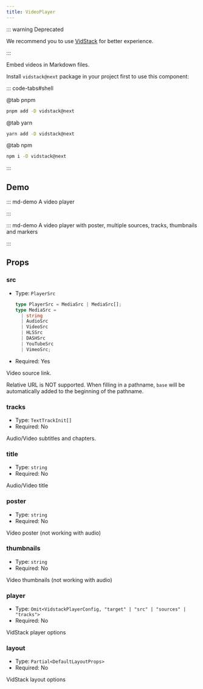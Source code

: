```yaml
---
title: VideoPlayer
---
```


::: warning Deprecated

We recommend you to use [VidStack](./vid-stack.md) for better experience.

:::

Embed videos in Markdown files.

Install `vidstack@next` package in your project first to use this component:

::: code-tabs#shell

@tab pnpm

```bash
pnpm add -D vidstack@next
```

@tab yarn

```bash
yarn add -D vidstack@next
```

@tab npm

```bash
npm i -D vidstack@next
```

:::

<!-- more -->

## Demo

<!-- #region demo -->

::: md-demo A video player

<VideoPlayer src="https://cdn.plyr.io/static/demo/View_From_A_Blue_Moon_Trailer-720p.mp4" />

:::

::: md-demo A video player with poster, multiple sources, tracks, thumbnails and markers

<VideoPlayer
  :src="[
    {
      src: 'https://cdn.plyr.io/static/demo/View_From_A_Blue_Moon_Trailer-576p.mp4',
      type: 'video/mp4',
      size: 576,
    },
    {
      src: 'https://cdn.plyr.io/static/demo/View_From_A_Blue_Moon_Trailer-720p.mp4',
      type: 'video/mp4',
      size: 720,
    },
    {
      src: 'https://cdn.plyr.io/static/demo/View_From_A_Blue_Moon_Trailer-1080p.mp4',
      type: 'video/mp4',
      size: 1080,
    },
  ]"
  poster="https://cdn.plyr.io/static/demo/View_From_A_Blue_Moon_Trailer-HD.jpg"
  :tracks="[
    {
      src: 'https://cdn.plyr.io/static/demo/View_From_A_Blue_Moon_Trailer-HD.en.vtt',
      label: 'English',
      language: 'en',
      kind: 'subtitles',
      default: true,
    },
    {
      src: 'https://cdn.plyr.io/static/demo/View_From_A_Blue_Moon_Trailer-HD.fr.vtt',
      label: 'French',
      language: 'fr',
      kind: 'subtitles',
    },
  ]"
  crossorigin
  :options="{
    title: 'View From A Blue Moon',
    iconUrl: 'https://cdn.plyr.io/3.7.8/demo.svg',
    keyboard: {
      global: true,
    },
    tooltips: {
      controls: true,
    },
    captions: {
      active: true,
    },
    previewThumbnails: {
      enabled: true,
      src: [
        'https://cdn.plyr.io/static/demo/thumbs/100p.vtt',
        'https://cdn.plyr.io/static/demo/thumbs/240p.vtt'
      ],
    },
    vimeo: {
      referrerPolicy: 'no-referrer',
    },
    mediaMetadata: {
      title: 'View From A Blue Moon',
      album: 'Sports',
      artist: 'Brainfarm',
      artwork: [
        {
          src: 'https://cdn.plyr.io/static/demo/View_From_A_Blue_Moon_Trailer-HD.jpg',
          type: 'image/jpeg',
        },
      ],
    },
    markers: {
      enabled: true,
      points: [
        {
          time: 10,
          label: 'first marker',
        },
        {
          time: 40,
          label: 'second marker',
        },
        {
          time: 120,
          label: '<strong>third</strong> marker',
        }
      ],
    },
  }
  "
/>

:::

<!-- #endregion demo -->

## Props

### src

- Type: `PlayerSrc`

  ```ts
  type PlayerSrc = MediaSrc | MediaSrc[];
  type MediaSrc =
    | string
    | AudioSrc
    | VideoSrc
    | HLSSrc
    | DASHSrc
    | YouTubeSrc
    | VimeoSrc;
  ```

- Required: Yes

Video source link.

Relative URL is NOT supported. When filling in a pathname, `base` will be automatically added to the beginning of the pathname.

### tracks

- Type: `TextTrackInit[]`
- Required: No

Audio/Video subtitles and chapters.

### title

- Type: `string`
- Required: No

Audio/Video title

### poster

- Type: `string`
- Required: No

Video poster (not working with audio)

### thumbnails

- Type: `string`
- Required: No

Video thumbnails (not working with audio)

### player

- Type: `Omit<VidstackPlayerConfig, "target" | "src" | "sources" | "tracks">`
- Required: No

VidStack player options

### layout

- Type: `Partial<DefaultLayoutProps>`
- Required: No

VidStack layout options
